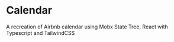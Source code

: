 # Calendar

A recreation of Airbnb calendar using Mobx State Tree, React with Typescript and TailwindCSS
